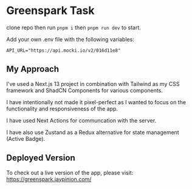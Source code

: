 # Greenspark Task

clone repo then run `pnpm i` then `pnpm run dev` to start.

Add your own .env file with the following variables:

```
API_URL="https://api.mocki.io/v2/016d11e8"
```

## My Approach

I've used a Next.js 13 project in combination with Tailwind as my CSS framework and ShadCN Components for various components.

I have intentionally not made it pixel-perfect as I wanted to focus on the functionality and responsiveness of the app.

I have used Next Actions for communcation with the server.

I have also use Zustand as a Redux alternative for state management (Active Badge).

## Deployed Version

To check out a live version of the app, please visit: https://greenspark.jaypinion.com/
